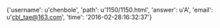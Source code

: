 {'username': u'chenbole', 'path': u'1150/1150.html', 'answer': u'A', 'email': u'cbl_tae@163.com', 'time': '2016-02-28:16:32:37'}